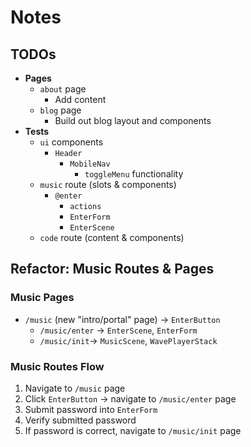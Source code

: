 # Notes

## TODOs

- **Pages**
  - `about` page
    - Add content
  - `blog` page
    - Build out blog layout and components
- **Tests**
  - `ui` components
    - `Header`
      - `MobileNav`
        - `toggleMenu` functionality
  - `music` route (slots & components)
    - `@enter`
      - `actions`
      - `EnterForm`
      - `EnterScene`
  - `code` route (content & components)

## Refactor: Music Routes & Pages

### Music Pages

- `/music` (new "intro/portal" page) -> `EnterButton`
  - `/music/enter` -> `EnterScene`, `EnterForm`
  - `/music/init`-> `MusicScene`, `WavePlayerStack`

### Music Routes Flow

1. Navigate to `/music` page
2. Click `EnterButton` -> navigate to `/music/enter` page
3. Submit password into `EnterForm`
4. Verify submitted password
5. If password is correct, navigate to `/music/init` page
